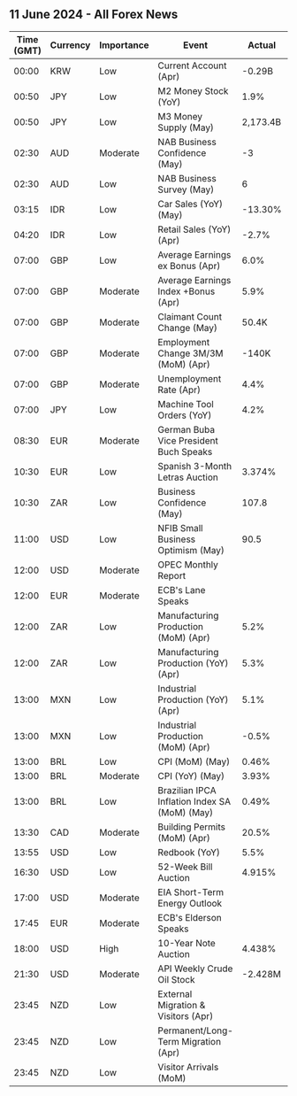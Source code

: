 ## 11 June 2024 - All Forex News

| Time (GMT) | Currency | Importance | Event | Actual | Forecast | Previous |
|------|----------|------------|-------|--------|----------|----------|
| 00:00 | KRW | Low | Current Account (Apr) | -0.29B |  | 6.93B |
| 00:50 | JPY | Low | M2 Money Stock (YoY) | 1.9% | 2.1% | 2.2% |
| 00:50 | JPY | Low | M3 Money Supply (May) | 2,173.4B |  | 2,158.7B |
| 02:30 | AUD | Moderate | NAB Business Confidence (May) | -3 |  | 2 |
| 02:30 | AUD | Low | NAB Business Survey (May) | 6 |  | 7 |
| 03:15 | IDR | Low | Car Sales (YoY) (May) | -13.30% |  | -17.50% |
| 04:20 | IDR | Low | Retail Sales (YoY) (Apr) | -2.7% |  | 9.3% |
| 07:00 | GBP | Low | Average Earnings ex Bonus (Apr) | 6.0% | 6.0% | 6.0% |
| 07:00 | GBP | Moderate | Average Earnings Index +Bonus (Apr) | 5.9% | 5.7% | 5.9% |
| 07:00 | GBP | Moderate | Claimant Count Change (May) | 50.4K | 10.2K | 8.4K |
| 07:00 | GBP | Moderate | Employment Change 3M/3M (MoM) (Apr) | -140K | -100K | -177K |
| 07:00 | GBP | Moderate | Unemployment Rate (Apr) | 4.4% | 4.3% | 4.3% |
| 07:00 | JPY | Low | Machine Tool Orders (YoY) | 4.2% |  | -11.6% |
| 08:30 | EUR | Moderate | German Buba Vice President Buch Speaks |  |  |  |
| 10:30 | EUR | Low | Spanish 3-Month Letras Auction | 3.374% |  | 3.584% |
| 10:30 | ZAR | Low | Business Confidence (May) | 107.8 |  | 114.7 |
| 11:00 | USD | Low | NFIB Small Business Optimism (May) | 90.5 | 89.8 | 89.7 |
| 12:00 | USD | Moderate | OPEC Monthly Report |  |  |  |
| 12:00 | EUR | Moderate | ECB's Lane Speaks |  |  |  |
| 12:00 | ZAR | Low | Manufacturing Production (MoM) (Apr) | 5.2% |  | -2.5% |
| 12:00 | ZAR | Low | Manufacturing Production (YoY) (Apr) | 5.3% |  | -6.5% |
| 13:00 | MXN | Low | Industrial Production (YoY) (Apr) | 5.1% | 4.6% | -3.0% |
| 13:00 | MXN | Low | Industrial Production (MoM) (Apr) | -0.5% |  | 0.5% |
| 13:00 | BRL | Low | CPI (MoM) (May) | 0.46% | 0.42% | 0.38% |
| 13:00 | BRL | Moderate | CPI (YoY) (May) | 3.93% | 3.88% | 3.69% |
| 13:00 | BRL | Low | Brazilian IPCA Inflation Index SA (MoM) (May) | 0.49% |  | 0.33% |
| 13:30 | CAD | Moderate | Building Permits (MoM) (Apr) | 20.5% | 4.9% | -12.3% |
| 13:55 | USD | Low | Redbook (YoY) | 5.5% |  | 5.8% |
| 16:30 | USD | Low | 52-Week Bill Auction | 4.915% |  | 4.895% |
| 17:00 | USD | Moderate | EIA Short-Term Energy Outlook |  |  |  |
| 17:45 | EUR | Moderate | ECB's Elderson Speaks |  |  |  |
| 18:00 | USD | High | 10-Year Note Auction | 4.438% |  | 4.483% |
| 21:30 | USD | Moderate | API Weekly Crude Oil Stock | -2.428M | -1.750M | 4.052M |
| 23:45 | NZD | Low | External Migration & Visitors (Apr) |  |  | 27.90% |
| 23:45 | NZD | Low | Permanent/Long-Term Migration (Apr) |  |  | 4,910 |
| 23:45 | NZD | Low | Visitor Arrivals (MoM) |  |  | 9.1% |
